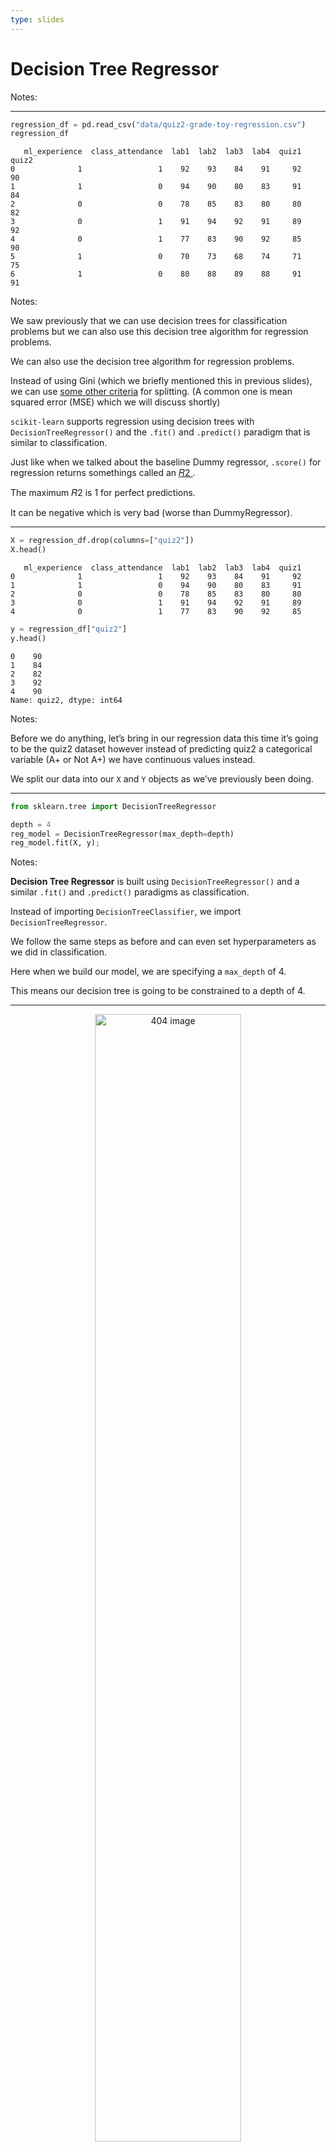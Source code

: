 ```yaml
---
type: slides
---
```


# Decision Tree Regressor

Notes: <br>

---

``` python
regression_df = pd.read_csv("data/quiz2-grade-toy-regression.csv")
regression_df
```

```out
   ml_experience  class_attendance  lab1  lab2  lab3  lab4  quiz1  quiz2
0              1                 1    92    93    84    91     92     90
1              1                 0    94    90    80    83     91     84
2              0                 0    78    85    83    80     80     82
3              0                 1    91    94    92    91     89     92
4              0                 1    77    83    90    92     85     90
5              1                 0    70    73    68    74     71     75
6              1                 0    80    88    89    88     91     91
```

Notes:

We saw previously that we can use decision trees for classification
problems but we can also use this decision tree algorithm for regression
problems.

We can also use the decision tree algorithm for regression problems.

Instead of using Gini (which we briefly mentioned this in previous
slides), we can use
<a href="https://scikit-learn.org/stable/modules/tree.html#mathematical-formulation" target="_blank">some
other criteria</a> for splitting. (A common one is mean squared error
(MSE) which we will discuss shortly)

`scikit-learn` supports regression using decision trees with
`DecisionTreeRegressor()` and the `.fit()` and `.predict()` paradigm
that is similar to classification.

Just like when we talked about the baseline Dummy regressor, `.score()`
for regression returns somethings called an
<a href="https://scikit-learn.org/stable/modules/generated/sklearn.metrics.r2_score.html#sklearn.metrics.r2_score" target="_blank">
𝑅2 </a>.

The maximum 𝑅2 is 1 for perfect predictions.

It can be negative which is very bad (worse than DummyRegressor).

---

``` python
X = regression_df.drop(columns=["quiz2"])
X.head()
```

```out
   ml_experience  class_attendance  lab1  lab2  lab3  lab4  quiz1
0              1                 1    92    93    84    91     92
1              1                 0    94    90    80    83     91
2              0                 0    78    85    83    80     80
3              0                 1    91    94    92    91     89
4              0                 1    77    83    90    92     85
```

``` python
y = regression_df["quiz2"]
y.head()
```

```out
0    90
1    84
2    82
3    92
4    90
Name: quiz2, dtype: int64
```

Notes:

Before we do anything, let’s bring in our regression data this time it’s
going to be the quiz2 dataset however instead of predicting quiz2 a
categorical variable (A+ or Not A+) we have continuous values instead.

We split our data into our `X` and `Y` objects as we’ve previously been
doing.

---

``` python
from sklearn.tree import DecisionTreeRegressor
```

``` python
depth = 4
reg_model = DecisionTreeRegressor(max_depth=depth)
reg_model.fit(X, y);
```

Notes:

**Decision Tree Regressor** is built using `DecisionTreeRegressor()` and
a similar `.fit()` and `.predict()` paradigms as classification.

Instead of importing `DecisionTreeClassifier`, we import
`DecisionTreeRegressor`.

We follow the same steps as before and can even set hyperparameters as
we did in classification.

Here when we build our model, we are specifying a `max_depth` of 4.

This means our decision tree is going to be constrained to a depth of 4.

---

<center>

<img src="/module2/module2_16a.png"  width = "68%" alt="404 image" />

</center>

Notes:

And here is the tree it produces.

We can see all the decision boundaries and splitting values.

Our leaves used to contain a categorical value for prediction, but this
time we see our leaves are predicting numerical values.

---

``` python
X.loc[[0]]
```

```out
   ml_experience  class_attendance  lab1  lab2  lab3  lab4  quiz1
0              1                 1    92    93    84    91     92
```

``` python
reg_model.predict(X.loc[[0]])
```

```out
array([90.])
```

Notes:

Here we take a single example.

This example has `class_attendance` and `ml_experience` equal to 1 and
then the numerical values for labs 1-4 and `quiz2`.

When we predict on this single example, we can see that our model
outputs a value of 90.

---

``` python
predicted_grades = reg_model.predict(X)
regression_df = regression_df.assign(predicted_quiz2 = predicted_grades)
print("R^2 score on the training data:" + str(round(reg_model.score(X,y), 3)))
```

```out
R^2 score on the training data:1.0
```

``` python
regression_df.head()
```

```out
   ml_experience  class_attendance  lab1  lab2  lab3  lab4  quiz1  quiz2  predicted_quiz2
0              1                 1    92    93    84    91     92     90             90.0
1              1                 0    94    90    80    83     91     84             84.0
2              0                 0    78    85    83    80     80     82             82.0
3              0                 1    91    94    92    91     89     92             92.0
4              0                 1    77    83    90    92     85     90             90.0
```

Notes:

Let’s see how well this model does predicting on the entire data.

Now we are using `.score()` on the entire data that we’ve trained on.

We can compare the predicted value versus the true quiz2 grade in this
dataframe and we see our model has predicted every example correctly.

This is confirmed when we see that the score is 1.0.

We talked in Module 1 about how we use a measurement called 𝑅2 to
measure the score of regression models. An 𝑅2 score of 1.0, means the
model perfectly predicts the outcome of every observation.

This is quite different from what we were getting with a Dummy
Classifier which had an 𝑅2 value of 0.

---

# Let’s apply what we learned\!

Notes: <br>
